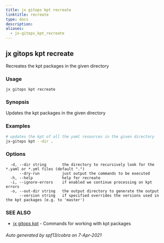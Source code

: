 ```yaml
---
title: jx gitops kpt recreate
linktitle: recreate
type: docs
description: 
aliases:
  - jx-gitops_kpt_recreate
---
```


## jx gitops kpt recreate

Recreates the kpt packages in the given directory

### Usage

```
jx gitops kpt recreate
```

### Synopsis

Updates the kpt packages in the given directory

### Examples

  ```bash
  # updates the kpt of all the yaml resources in the given directory
  jx-gitops kpt --dir .

  ```
### Options

```
  -d, --dir string       the directory to recursively look for the *.yaml or *.yml files (default ".")
      --dry-run          just output the commands to be executed
  -h, --help             help for recreate
  -i, --ignore-errors    if enabled we continue processing on kpt errors
  -o, --out-dir string   the output directory to generate the output
      --version string   if specified overrides the versions used in the kpt packages (e.g. to 'master')
```

### SEE ALSO

* [jx gitops kpt](..)	 - Commands for working with kpt packages

###### Auto generated by spf13/cobra on 7-Apr-2021
